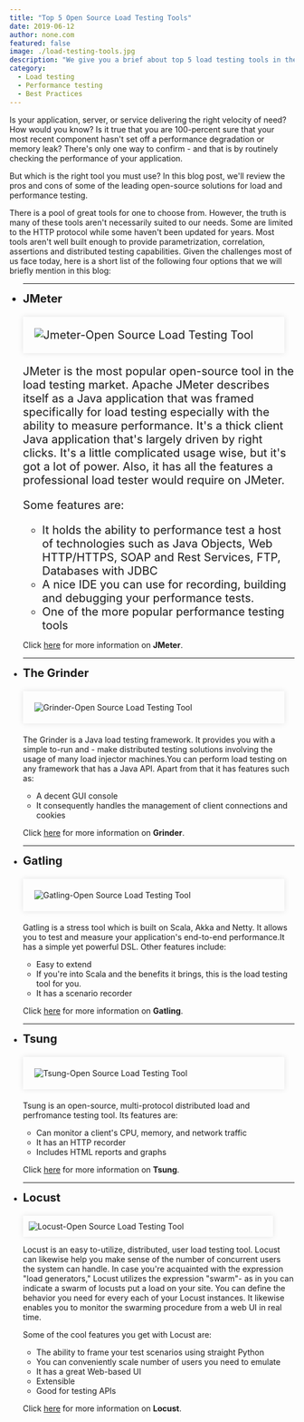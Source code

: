 ```yaml
---
title: "Top 5 Open Source Load Testing Tools"
date: 2019-06-12
author: none.com
featured: false
image: ./load-testing-tools.jpg
description: "We give you a brief about top 5 load testing tools in the market."
category:
  - Load testing
  - Performance testing
  - Best Practices
---
```



<div class="entry-content">
<p class="blog-content">
Is your application, server, or service delivering the right velocity of need? How would you know? Is it true that you are 100-percent sure that your most recent component hasn't set off a performance degradation or memory leak? There's only one way to confirm - and that is by routinely checking the performance of your application.
</p>
<p class="blog-content">But which is the right tool you must use? In this blog post, we'll review the pros and cons of some of the leading open-source solutions for load and performance testing.</p>
<p class="blog-content">There is a pool of great tools for one to choose from. However, the truth is many of these tools aren't necessarily suited to our needs. Some are limited to the HTTP protocol while some haven't been updated for years. Most tools aren't well built enough to provide parametrization, correlation, assertions and distributed testing capabilities. Given the challenges most of us face today, here is a short list of the following four options that we will briefly mention in this blog:</p>
<ul class="blog-content">
<hr>
<li style="font-size:20px"><b>JMeter</b><br>
<div style="width:88%; margin-top:20px; margin-bottom:20px;padding:20px; box-shadow:0 0 10px rgba(0,0,0,0.1)">
<img class="main-img img-responsive" src="/jmeter.PNG" alt="Jmeter-Open Source Load Testing Tool" title="Jmeter- Open Source Load Testing Tools"><br>
</div>
<p class="blog-content">JMeter is the most popular open-source tool in the load testing market. Apache JMeter describes itself as a Java application that was framed specifically for load testing especially with the ability to measure performance. It's a thick client Java application that's largely driven by right clicks. It's a little complicated usage wise, but it's got a lot of power. Also, it has all the features a professional load tester would require on JMeter.</p>
<p class="blog-content">Some features are:</p>
<ul class="blog-content">
<li>It holds the ability to performance test a host of technologies such as Java Objects, Web HTTP/HTTPS, SOAP and Rest Services, FTP, Databases with JDBC</li>
<li>A nice IDE you can use for recording, building and debugging your performance tests.</li>
<li>One of the more popular performance testing tools</li>
</ul>
</li>
<p class="blog-content">Click <a href="https://jmeter.apache.org/" target="_blank">here</a> for more information on <b>JMeter</b>.</p>
<hr>
<li><b style="font-size:20px">The Grinder</b><br>
<div style="width:88%; margin-top:20px; margin-bottom:20px;padding:20px; box-shadow:0 0 10px rgba(0,0,0,0.1)">
<img class="main-img img-responsive" src="/grinder.PNG" alt="Grinder-Open Source Load Testing Tool" title="Grinder-Open Source Load Testing Tool"><br>
</div>
<p class="blog-content">The Grinder is a Java load testing framework. It provides you with a simple to-run and - make distributed testing solutions involving the usage of many load injector machines.You can perform load testing on any framework that has a Java API. Apart from that it has features such as:</p>
<ul class="blog-content">
<li>A decent GUI console</li>
<li>It consequently handles the management of client connections and cookies</li>
</ul>
</li>
<p class="blog-content">Click <a href="http://grinder.sourceforge.net/" target="_blank">here</a> for more information on <b>Grinder</b>.</p>
<hr>
<li><b style="font-size:20px">Gatling</b><br>
<div style="width:88%; margin-top:20px; margin-bottom:20px;padding:20px; box-shadow:0 0 10px rgba(0,0,0,0.1)">
<img class="main-img img-responsive" src="/gatling.PNG" alt="Gatling-Open Source Load Testing Tool" title="Gatling-Open Source Load Testing Tool"><br>
</div>
<p class="blog-content">Gatling is a stress tool which is built on Scala, Akka and Netty. It allows you to test and measure your application's end-to-end performance.It has a simple yet powerful DSL. Other features include:</p>
<ul class="blog-content">
<li>Easy to extend</li>
<li>If you're into Scala and the benefits it brings, this is the load testing tool for you.</li>
<li>It has a scenario recorder</li>
</ul>
</li>
<p class="blog-content">Click <a href="https://gatling.io/" target="_blank">here</a> for more information on <b>Gatling</b>.</p>
<hr>
<li><b style="font-size:20px">Tsung</b><br>
<div style="width:88%; margin-top:20px; margin-bottom:20px;padding:20px; box-shadow:0 0 10px rgba(0,0,0,0.1)">
<img class="main-img img-responsive" src="/tsung.PNG" alt="Tsung-Open Source Load Testing Tool" title="Tsung-Open Source Load Testing Tool"><br>
</div>
<p class="blog-content">Tsung is an open-source, multi-protocol distributed load and perfromance testing tool. Its features are:</p>
<ul class="blog-content">
<li>Can monitor a client's CPU, memory, and network traffic</li>
<li>It has an HTTP recorder</li>
<li>Includes HTML reports and graphs</li>
</ul></li>
<p class="blog-content">Click <a href="http://tsung.erlang-projects.org/" target="_blank">here</a> for more information on <b>Tsung</b>.</p>
<hr>
<li><b style="font-size:20px">Locust</b><br>
<div style="width:88%; margin-top:20px; margin-bottom:10px;padding:10px; box-shadow:0 0 10px rgba(0,0,0,0.1)">
<img class="main-img img-responsive" src="/locust.PNG" alt="Locust-Open Source Load Testing Tool" title="Locust-Open Source Load Testing Tool"><br>
</div>
<p class="blog-content">Locust is an easy to-utilize, distributed, user load testing tool. Locust can likewise help you make sense of the number of concurrent users the system can handle. In case you're acquainted with the expression "load generators," Locust utilizes the expression "swarm"- as in you can indicate a swarm of locusts put a load on your site. You can define the behavior you need for every each of your Locust instances. It likewise enables you to monitor the swarming procedure from a web UI in real time.</p>
<p class="blog-content">Some of the cool features you get with Locust are:</p>
<ul class="blog-content">
<li>The ability to frame your test scenarios using straight Python</li>
<li>You can conveniently scale number of users you need to emulate</li>
<li>It has a great Web-based UI</li>
<li>Extensible</li>
<li>Good for testing APIs</li>
</ul></li>
<p class="blog-content">Click <a href="https://locust.io/" target="_blank">here</a> for more information on <b>Locust</b>.</p>
</ul>
</div>
